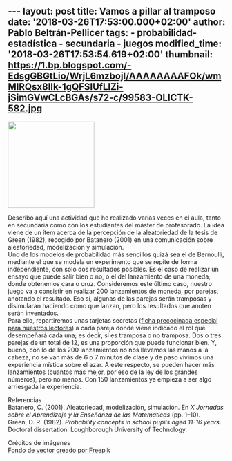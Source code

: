 --- layout: post title: Vamos a pillar al tramposo date:
'2018-03-26T17:53:00.000+02:00' author: Pablo Beltrán-Pellicer tags: -
probabilidad-estadística - secundaria - juegos modified\_time:
'2018-03-26T17:53:54.619+02:00' thumbnail:
https://1.bp.blogspot.com/-EdsgGBGtLio/WrjL6mzbojI/AAAAAAAAFOk/wmMlRQsx8IIk-1gQFSIUfLIZi-jSimGVwCLcBGAs/s72-c/99583-OLICTK-582.jpg
---

[<img src="https://1.bp.blogspot.com/-EdsgGBGtLio/WrjL6mzbojI/AAAAAAAAFOk/wmMlRQsx8IIk-1gQFSIUfLIZi-jSimGVwCLcBGAs/s200/99583-OLICTK-582.jpg" width="200" height="200" />](https://1.bp.blogspot.com/-EdsgGBGtLio/WrjL6mzbojI/AAAAAAAAFOk/wmMlRQsx8IIk-1gQFSIUfLIZi-jSimGVwCLcBGAs/s1600/99583-OLICTK-582.jpg)

Describo aquí una actividad que he realizado varias veces en el aula,
tanto en secundaria como con los estudiantes del máster de profesorado.
La idea viene de un ítem acerca de la percepción de la aleatoriedad de
la tesis de Green (1982), recogido por Batanero (2001) en una
comunicación sobre aleatoriedad, modelización y simulación.  
Uno de los modelos de probabilidad más sencillos quizá sea el de
Bernoulli, mediante el que se modela un experimento que se repite de
forma independiente, con solo dos resultados posibles. Es el caso de
realizar un ensayo que puede salir bien o no, o el del lanzamiento de
una moneda, donde obtenemos cara o cruz. Consideremos este último caso,
nuestro juego va a consistir en realizar 200 lanzamientos de moneda, por
parejas, anotando el resultado. Eso sí, algunas de las parejas serán
tramposas y disimularan haciendo como que lanzan, pero los resultados
que anoten serán inventados.  
Para ello, repartiremos unas tarjetas secretas ([ficha precocinada
especial para nuestros
lectores](https://drive.google.com/file/d/1yE-sbSSPXuhkbx6BZLo7po-YtUO75iCI/view?usp=sharing))
a cada pareja donde viene indicado el rol que desempeñará cada una; es
decir, si es tramposa o no tramposa. Dos o tres parejas de un total de
12, es una proporción que puede funcionar bien. Y, bueno, con lo de los
200 lanzamientos no nos llevemos las manos a la cabeza, no se van más de
6 o 7 minutos de clase y de paso vivimos una experiencia mística sobre
el azar. A este respecto, se pueden hacer más lanzamientos (cuantos más
mejor, por eso de la ley de los grandes números), pero no menos. Con 150
lanzamientos ya empieza a ser algo arriesgada la experiencia.  
  
  
  
  
  
  
Referencias  
Batanero, C. (2001). Aleatoriedad, modelización, simulación. En *X
Jornadas sobre el Aprendizaje y la Enseñanza de las Matemáticas* (pp.
1–10).  
Green, D. R. (1982). *Probability concepts in school pupils aged 11-16
years*. Doctoral dissertation: Loughborough University of Technology.  
  
Créditos de imágenes  
[Fondo de vector creado por
Freepik](https://www.freepik.es/fotos-vectores-gratis/fondo)
